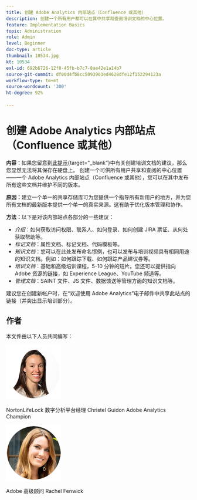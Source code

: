 ```yaml
---
title: 创建 Adobe Analytics 内部站点（Confluence 或其他）
description: 创建一个所有用户都可以在其中共享和查阅培训文档的中心位置。
feature: Implementation Basics
topic: Administration
role: Admin
level: Beginner
doc-type: article
thumbnail: 10534.jpg
kt: 10534
exl-id: 692b6726-12f8-45fb-b7c7-8ae42e1a14b7
source-git-commit: df00d4fb8cc5093903ed4628dfe12f152294123a
workflow-type: tm+mt
source-wordcount: '300'
ht-degree: 92%

---
```


# 创建 Adobe Analytics 内部站点（Confluence 或其他）

**内容：**&#x200B;如果您留意到[此提示](create-basic-videos-and-training.md){target="_blank"}中有关创建培训文档的建议，那么您显然无法将其保存在硬盘上。 创建一个可供所有用户共享和查阅的中心位置——一个 Adobe Analytics 内部站点（Confluence 或其他），您可以在其中发布所有这些文档并维护不同的版本。

**原因：**&#x200B;建立一个单一的共享存储库可为您提供一个指导所有新用户的地方，并为您所有文档的最新版本提供一个单一的真实来源。这有助于优化版本管理和协作。

**方法：**&#x200B;以下是对该内部站点各部分的一些建议：

* _介绍_：如何获取访问权限、联系人、如何登录、如何创建 JIRA 票证、从何处获取帮助等。
* _标记文档_：属性文档、标记文档、代码模板等。
* _知识文档_：您可以在此处发布命名惯例，也可以发布与培训视频具有相同用途的知识文档。例如：如何跟踪下载、如何跟踪产品建议券等。
* _培训文档_：基础和高级培训课程，5-10 分钟的短片。您还可以提供指向 Adobe 资源的链接，如 Experience League、YouTube 频道等。
* _管理文档_：SAINT 文件、JS 文件、数据馈送等管理方面的知识文档等。

建议您在创建新帐户时，在“欢迎使用 Adobe Analytics”电子邮件中共享此站点的链接（并突出显示培训部分）。


## 作者

本文件由以下人员共同编写：

![Christel Guidon](assets/Christel-Headshot-150.png)

NortonLifeLock 数字分析平台经理 Christel Guidon
Adobe Analytics Champion

![Rachel Fenwick](assets/Rachel-Fenwick-150.png)

Adobe 高级顾问 Rachel Fenwick
